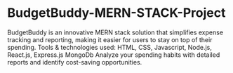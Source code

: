 # BudgetBuddy-MERN-STACK-Project
BudgetBuddy is an innovative MERN stack solution that simplifies expense tracking and reporting, making it easier for
users to stay on top of their spending.
Tools & technologies used: HTML, CSS, Javascript, Node.js, React.js, Express.js MongoDb
Analyze your spending habits with detailed reports and identify cost-saving opportunities.



